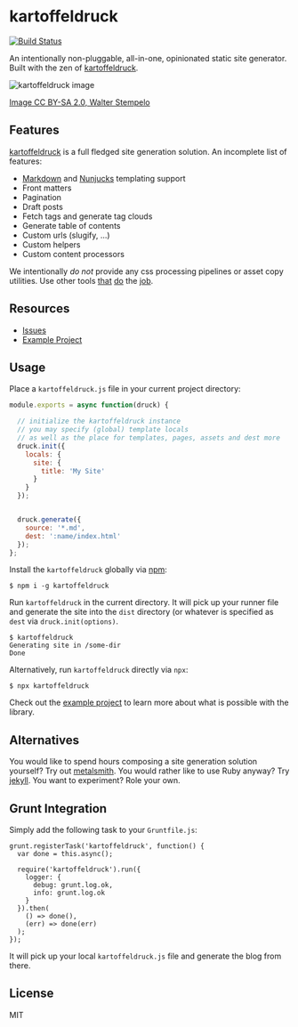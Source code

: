 # kartoffeldruck

[![Build Status](https://travis-ci.com/nikku/kartoffeldruck.svg?branch=master)](https://travis-ci.com/nikku/kartoffeldruck)

An intentionally non-pluggable, all-in-one, opinionated static site generator. Built with the zen of [kartoffeldruck](https://de.wikipedia.org/wiki/Kartoffeldruck).

![kartoffeldruck image](https://c1.staticflickr.com/9/8087/8373666593_b3dd99259c_z.jpg)

[Image CC BY-SA 2.0, Walter Stempelo](https://www.flickr.com/photos/stempelo/8373666593)


## Features

[kartoffeldruck](https://github.com/nikku/kartoffeldruck) is a full fledged site generation solution. An incomplete list of features:

* [Markdown](https://github.com/chjj/marked) and [Nunjucks](https://mozilla.github.io/nunjucks/) templating support
* Front matters
* Pagination
* Draft posts
* Fetch tags and generate tag clouds
* Generate table of contents
* Custom urls (slugify, ...)
* Custom helpers
* Custom content processors

We intentionally _do not_ provide any css processing pipelines or asset copy utilities. Use other tools [that](https://github.com/gruntjs/grunt-contrib-less) [do](https://github.com/dlmanning/gulp-sass) the [job](https://github.com/gruntjs/grunt-contrib-copy).


## Resources

* [Issues](https://github.com/nikku/kartoffeldruck/issues)
* [Example Project](https://github.com/nikku/kartoffeldruck/tree/master/example)


## Usage

Place a `kartoffeldruck.js` file in your current project directory:

```javascript
module.exports = async function(druck) {

  // initialize the kartoffeldruck instance
  // you may specify (global) template locals
  // as well as the place for templates, pages, assets and dest more
  druck.init({
    locals: {
      site: {
        title: 'My Site'
      }
    }
  });


  druck.generate({
    source: '*.md',
    dest: ':name/index.html'
  });
};
```

Install the `kartoffeldruck` globally via [npm](https://npmjs.org):

```shell
$ npm i -g kartoffeldruck
```

Run `kartoffeldruck` in the current directory. It will pick up your runner file and generate the site into the `dist` directory (or whatever is specified as `dest` via `druck.init(options)`.


```
$ kartoffeldruck
Generating site in /some-dir
Done
```

Alternatively, run `kartoffeldruck` directly via `npx`:

```
$ npx kartoffeldruck
```

Check out the [example project](https://github.com/nikku/kartoffeldruck/tree/master/example) to learn more about what is possible with the library.


## Alternatives

You would like to spend hours composing a site generation solution yourself? Try out [metalsmith](http://metalsmith.io/). You would rather like to use Ruby anyway? Try [jekyll](http://jekyllrb.com/). You want to experiment? Role your own.


## Grunt Integration

Simply add the following task to your `Gruntfile.js`:

```
grunt.registerTask('kartoffeldruck', function() {
  var done = this.async();

  require('kartoffeldruck').run({
    logger: {
      debug: grunt.log.ok,
      info: grunt.log.ok
    }
  }).then(
    () => done(),
    (err) => done(err)
  );
});
```

It will pick up your local `kartoffeldruck.js` file and generate the blog from there.


## License

MIT
